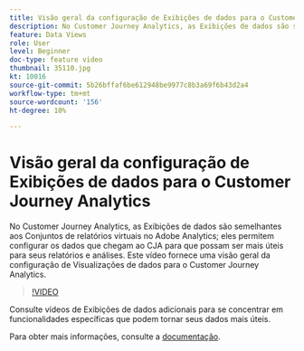 ```yaml
---
title: Visão geral da configuração de Exibições de dados para o Customer Journey Analytics
description: No Customer Journey Analytics, as Exibições de dados são semelhantes aos Conjuntos de relatórios virtuais no Adobe Analytics; eles permitem configurar os dados que chegam ao CJA para que possam ser mais úteis para seus relatórios e análises. Este vídeo fornece uma visão geral da configuração de Visualizações de dados para o Customer Journey Analytics.
feature: Data Views
role: User
level: Beginner
doc-type: feature video
thumbnail: 35110.jpg
kt: 10016
source-git-commit: 5b26bffaf6be612948be9977c8b3a69f6b43d2a4
workflow-type: tm+mt
source-wordcount: '156'
ht-degree: 10%

---
```



# Visão geral da configuração de Exibições de dados para o Customer Journey Analytics

No Customer Journey Analytics, as Exibições de dados são semelhantes aos Conjuntos de relatórios virtuais no Adobe Analytics; eles permitem configurar os dados que chegam ao CJA para que possam ser mais úteis para seus relatórios e análises. Este vídeo fornece uma visão geral da configuração de Visualizações de dados para o Customer Journey Analytics.

>[!VIDEO](https://video.tv.adobe.com/v/35110/?quality=12&learn=on)

Consulte vídeos de Exibições de dados adicionais para se concentrar em funcionalidades específicas que podem tornar seus dados mais úteis.

Para obter mais informações, consulte a [documentação](https://experienceleague.adobe.com/docs/analytics-platform/using/cja-dataviews/data-views.html?lang=pt-BR).
